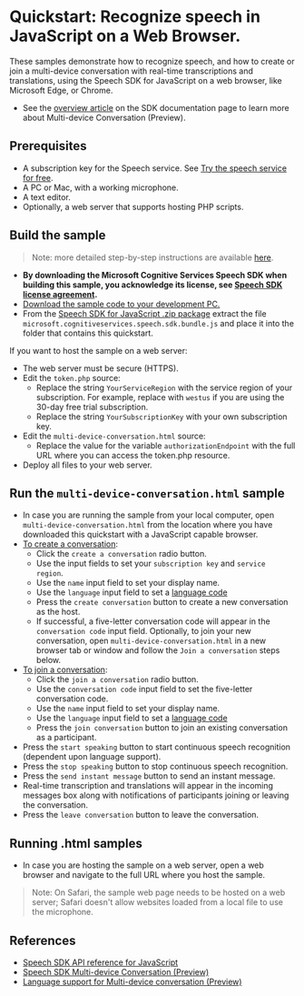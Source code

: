 # Quickstart: Recognize speech in JavaScript on a Web Browser.

These samples demonstrate how to recognize speech, and how to create or join a multi-device conversation with real-time transcriptions and translations, using the Speech SDK for JavaScript on a web browser, like Microsoft Edge, or Chrome.
* See the [overview article](https://docs.microsoft.com/azure/cognitive-services/speech-service/multi-device-conversation) on the SDK documentation page to learn more about Multi-device Conversation (Preview).

## Prerequisites

* A subscription key for the Speech service. See [Try the speech service for free](https://docs.microsoft.com/azure/cognitive-services/speech-service/get-started).
* A PC or Mac, with a working microphone.
* A text editor.
* Optionally, a web server that supports hosting PHP scripts.

## Build the sample

> Note: more detailed step-by-step instructions are available [here](https://docs.microsoft.com/azure/cognitive-services/speech-service/quickstart-js-browser).

* **By downloading the Microsoft Cognitive Services Speech SDK when building this sample, you acknowledge its license, see [Speech SDK license agreement](https://docs.microsoft.com/azure/cognitive-services/speech-service/license).**
* [Download the sample code to your development PC.](../../../README.md#get-the-samples)
* From the [Speech SDK for JavaScript .zip package](https://aka.ms/csspeech/jsbrowserpackage) extract the file
  `microsoft.cognitiveservices.speech.sdk.bundle.js` and place it into the folder that contains this quickstart.

If you want to host the sample on a web server:

* The web server must be secure (HTTPS).
* Edit the `token.php` source:
  * Replace the string `YourServiceRegion` with the service region of your subscription.
    For example, replace with `westus` if you are using the 30-day free trial subscription.
  * Replace the string `YourSubscriptionKey` with your own subscription key.
* Edit the  `multi-device-conversation.html` source:
  * Replace the value for the variable `authorizationEndpoint` with the full URL where you can access the token.php resource.
* Deploy all files to your web server.
  
## Run the `multi-device-conversation.html` sample

* In case you are running the sample from your local computer, open `multi-device-conversation.html` from the location where you have downloaded this quickstart with a JavaScript capable browser.
* [To create a conversation](https://docs.microsoft.com/azure/cognitive-services/speech-service/multi-device-conversation#how-it-works):
  * Click the `create a conversation` radio button.
  * Use the input fields to set your `subscription key` and `service region`.
  * Use the `name` input field to set your display name.
  * Use the `language` input field to set a [language code](https://docs.microsoft.com/azure/cognitive-services/speech-service/multi-device-conversation#language-support)
  * Press the `create conversation` button to create a new conversation as the host.
  * If successful, a five-letter conversation code will appear in the `conversation code` input field. Optionally, to join your new conversation, open `multi-device-conversation.html` in a new browser tab or window and follow the `Join a conversation` steps below.
* [To join a conversation](https://docs.microsoft.com/azure/cognitive-services/speech-service/multi-device-conversation#how-it-works):
  * Click the `join a conversation` radio button.
  * Use the `conversation code` input field to set the five-letter conversation code. 
  * Use the `name` input field to set your display name.
  * Use the `language` input field to set a [language code](https://docs.microsoft.com/azure/cognitive-services/speech-service/multi-device-conversation#language-support)
  * Press the `join conversation` button to join an existing conversation as a participant.
* Press the `start speaking` button to start continuous speech recognition (dependent upon language support).
* Press the `stop speaking` button to stop continuous speech recognition.
* Press the `send instant message` button to send an instant message.
* Real-time transcription and translations will appear in the incoming messages box along with notifications of participants joining or leaving the conversation.
* Press the `leave conversation` button to leave the conversation. 
 
## Running .html samples
* In case you are hosting the sample on a web server, open a web browser and navigate to the full URL where you host the sample.

> Note: On Safari, the sample web page needs to be hosted on a web server; Safari doesn't allow websites loaded from a local file to use the microphone.

## References

* [Speech SDK API reference for JavaScript](https://aka.ms/csspeech/javascriptref)
* [Speech SDK Multi-device Conversation (Preview)](https://docs.microsoft.com/azure/cognitive-services/speech-service/multi-device-conversation)
* [Language support for Multi-device conversation (Preview)](https://docs.microsoft.com/azure/cognitive-services/speech-service/multi-device-conversation#language-support)
